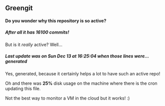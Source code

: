 ## Greengit

#### Do you wonder why this repository is so active?

##### After all it has 16100 commits!

But is it *really* active? Well...

##### Last update was on Sun Dec 13 at 16:25:04 when those lines were... generated

Yes, generated, because it certainly helps a lot to have such an active repo!

Oh and there was **25%** disk usage on the machine
where there is the cron updating this file.

Not the best way to monitor a VM in the cloud but it works! :)
